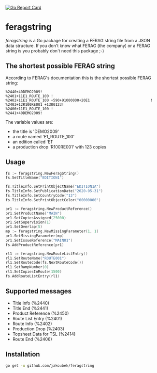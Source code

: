 [![Go Report Card](https://goreportcard.com/badge/github.com/jakoubek/feragstring)](https://goreportcard.com/report/github.com/jakoubek/feragstring)

# feragstring

*feragstring* is a Go package for creating a FERAG string file from a JSON data structure. If you don't know what FERAG (the company) or a FERAG string is you probably don't need this package ;-)

## The shortest possible FERAG string

According to FERAG's documentation this is the shortest possible FERAG string:

```
%2440+40DEMO2009!
%2401+11E1_ROUTE_100 !
%2402+11E1_ROUTE_100 +590+91000000+20E1                            !
%2403+12R100RE001 +1300123!
%2406+11E1_ROUTE_100 !
%2441+40DEMO2009!
```

The variable values are:

- the title is 'DEMO2009'
- a route named 'E1_ROUTE_100'
- an edition called 'E1'
- a production drop 'R100RE001' with 123 copies

## Usage

```go
fs := feragstring.NewFeragString()
fs.SetTitleName("EDITION1")

fs.TitleInfo.SetPrintObjectName("EDITION1A")
fs.TitleInfo.SetPublicationDate("2020-05-31")
fs.TitleInfo.SetCountryCode("13")
fs.TitleInfo.SetPrintObjectColor("00000000")

pr1 := feragstring.NewProductReference()
pr1.SetProductName("MAIN")
pr1.SetCopiesAssigned(25000)
pr1.SetSupervision(1)
pr1.SetOverlap(5)
mp := feragstring.NewMissingParameter(1, 1)
pr1.SetMissingParameter(mp)
pr1.SetIssueReference("MAIN01")
fs.AddProductReference(pr1)

rl1 := feragstring.NewRouteListEntry()
rl1.SetRouteName("ROUTE001")
rl1.SetRouteCode(fs.NextRouteCode())
rl1.SetRampNumber(0)
rl1.SetCopiesInRoute(1500)
fs.AddRouteListEntry(rl1)
``` 

## Supported messages

- Title Info (%2440)
- Title End (%2441)
- Product Reference (%2450)
- Route List Entry (%2401)
- Route Info (%2402)
- Production Drop (%2403)
- Topsheet Data for TSL (%2414)
- Route End (%2406)

## Installation

```bash
go get -u github.com/jakoubek/feragstring
``` 